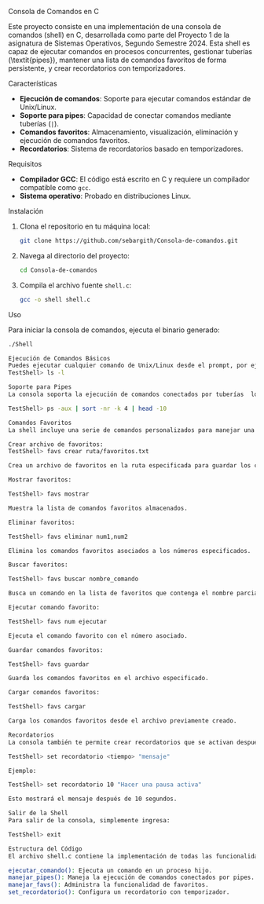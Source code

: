 Consola de Comandos en C

Este proyecto consiste en una implementación de una consola de comandos (shell) en C, desarrollada como parte del Proyecto 1 de la asignatura de Sistemas Operativos, Segundo Semestre 2024. Esta shell es capaz de ejecutar comandos en procesos concurrentes, gestionar tuberías (\textit{pipes}), mantener una lista de comandos favoritos de forma persistente, y crear recordatorios con temporizadores.

 Características

- **Ejecución de comandos**: Soporte para ejecutar comandos estándar de Unix/Linux.
- **Soporte para pipes**: Capacidad de conectar comandos mediante tuberías (`|`).
- **Comandos favoritos**: Almacenamiento, visualización, eliminación y ejecución de comandos favoritos.
- **Recordatorios**: Sistema de recordatorios basado en temporizadores.

 Requisitos

- **Compilador GCC**: El código está escrito en C y requiere un compilador compatible como `gcc`.
- **Sistema operativo**: Probado en distribuciones Linux.

 Instalación

1. Clona el repositorio en tu máquina local:
    ```bash
    git clone https://github.com/sebargith/Consola-de-comandos.git
    ```
2. Navega al directorio del proyecto:
    ```bash
    cd Consola-de-comandos
    ```
3. Compila el archivo fuente `shell.c`:
    ```bash
    gcc -o shell shell.c
    ```

 Uso

Para iniciar la consola de comandos, ejecuta el binario generado:

```bash
./Shell

Ejecución de Comandos Básicos
Puedes ejecutar cualquier comando de Unix/Linux desde el prompt, por ejemplo:
TestShell> ls -l

Soporte para Pipes
La consola soporta la ejecución de comandos conectados por tuberías  lo que permite usar la salida de un comando como entrada de otro. Ejemplo:

TestShell> ps -aux | sort -nr -k 4 | head -10

Comandos Favoritos
La shell incluye una serie de comandos personalizados para manejar una lista de comandos favoritos. A continuación se describen estos comandos:

Crear archivo de favoritos:
TestShell> favs crear ruta/favoritos.txt

Crea un archivo de favoritos en la ruta especificada para guardar los comandos favoritos de manera persistente.

Mostrar favoritos:

TestShell> favs mostrar

Muestra la lista de comandos favoritos almacenados.

Eliminar favoritos:

TestShell> favs eliminar num1,num2

Elimina los comandos favoritos asociados a los números especificados.

Buscar favoritos:

TestShell> favs buscar nombre_comando

Busca un comando en la lista de favoritos que contenga el nombre parcial o completo.

Ejecutar comando favorito:

TestShell> favs num ejecutar

Ejecuta el comando favorito con el número asociado.

Guardar comandos favoritos:

TestShell> favs guardar

Guarda los comandos favoritos en el archivo especificado.

Cargar comandos favoritos:

TestShell> favs cargar

Carga los comandos favoritos desde el archivo previamente creado.

Recordatorios
La consola también te permite crear recordatorios que se activan después de un tiempo específico. El formato del comando es:

TestShell> set recordatorio <tiempo> "mensaje"

Ejemplo:

TestShell> set recordatorio 10 "Hacer una pausa activa"

Esto mostrará el mensaje después de 10 segundos.

Salir de la Shell
Para salir de la consola, simplemente ingresa:

TestShell> exit

Estructura del Código
El archivo shell.c contiene la implementación de todas las funcionalidades. Las funciones principales incluyen:

ejecutar_comando(): Ejecuta un comando en un proceso hijo.
manejar_pipes(): Maneja la ejecución de comandos conectados por pipes.
manejar_favs(): Administra la funcionalidad de favoritos.
set_recordatorio(): Configura un recordatorio con temporizador.